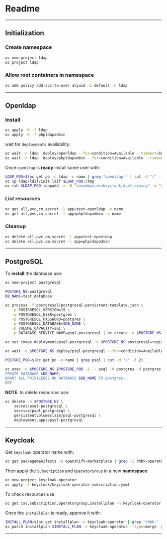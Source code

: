 # Readme

---

## Initialization

### Create namespace

```bash
oc new-project ldap
oc project ldap
```

### Allow root containers in namespace


```bash
oc adm policy add-scc-to-user anyuid -z default -n ldap
```

---

## Openldap

### Install

```bash
oc apply -R -f ldap
oc apply -R -f phpldapadmin
```

wait for `deployments` availability:

```bash
oc wait -n ldap  deploy/openldap --for=condition=Available --timeout=5m
oc wait -n ldap  deploy/phpldapadmin --for=condition=Available --timeout=5m
```

Once `openldap` is **ready** install some user with:

```bash
LDAP_POD=$(oc get po -n ldap -o name | grep "openldap-" | cut -d "/" -f 2)
oc cp ldap/ldif/init.ldif $LDAP_POD:/tmp
oc rsh $LDAP_POD ldapadd -x -D "cn=admin,dc=keycloak,dc=training" -w "your-admin-password" -f /tmp/init.ldif
```

### List resources

```bash
oc get all,pvc,cm,secret -l app=test-openldap -o name
oc get all,pvc,cm,secret -l app=phpldapadmin -o name
```

### Cleanup

```bash
oc delete all,pvc,cm,secret -l app=test-openldap
oc delete all,pvc,cm,secret -l app=phpldapadmin
```

---

## PostgreSQL

To **install** the database use:

```bash
oc new-project postgresql

POSTGRE_NS=postgresql
DB_NAME=test_database

oc process -f postgresql/postgresql-persistent-template.json \
   -p POSTGRESQL_VERSION=15 \
   -p POSTGRESQL_USER=postgres \
   -p POSTGRESQL_PASSWORD=postgres \
   -p POSTGRESQL_DATABASE=$DB_NAME \
   -p VOLUME_CAPACITY=2Gi \
   -p DATABASE_SERVICE_NAME=psql-postgresql | oc create -n $POSTGRE_NS -f -

oc set image deployment/psql-postgresql -n $POSTGRE_NS postgresql=registry.redhat.io/rhel9/postgresql-15

oc wait -n $POSTGRE_NS deploy/psql-postgresql --for=condition=Available --timeout=5m

POSTGRE_POD=$(oc get po -o name | grep psql | cut -d "/" -f 2)

oc exec -n $POSTGRE_NS $POSTGRE_POD -i -- psql -U postgres -d postgres <<EOF
CREATE DATABASE $DB_NAME;
GRANT ALL PRIVILEGES ON DATABASE $DB_NAME TO postgres;
EOF
```

**NOTE**: to delete resources use:

```bash
oc delete -n $POSTGRE_NS \
    secret/psql-postgresql \
	service/psql-postgresql \
	persistentvolumeclaim/psql-postgresql \
	deployment.apps/psql-postgresql 
```

---

## Keycloak

Get `keycloak` operator name with:

```bash
oc get packagemanifests -n openshift-marketplace | grep -i rhbk-operator
```

Then apply the `Subscription` and `OperatorGroup` in a new **namespace**:

```bash
oc new-project keycloak-operator
oc apply -f keycloak/keycloak-operator-subscription.yaml
```

To check resources use:

```bash
oc get csv,subscription,operatorgroup,installplan -n keycloak-operator
```

Once the `installplan` is ready, approve it with:

```bash
INSTALL_PLAN=$(oc get installplan -n keycloak-operator | grep "rhbk-" | cut -d " " -f 1)
oc patch installplan $INSTALL_PLAN -n keycloak-operator --type=merge -p '{"spec":{"approved":true}}'
```

---


